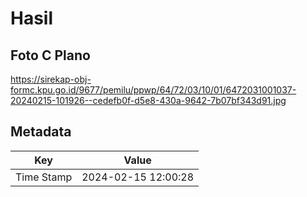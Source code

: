 # Hasil

## Foto C Plano

https://sirekap-obj-formc.kpu.go.id/9677/pemilu/ppwp/64/72/03/10/01/6472031001037-20240215-101926--cedefb0f-d5e8-430a-9642-7b07bf343d91.jpg


## Metadata

| Key        | Value               |
| ---------- | ------------------- |
| Time Stamp | 2024-02-15 12:00:28 |



